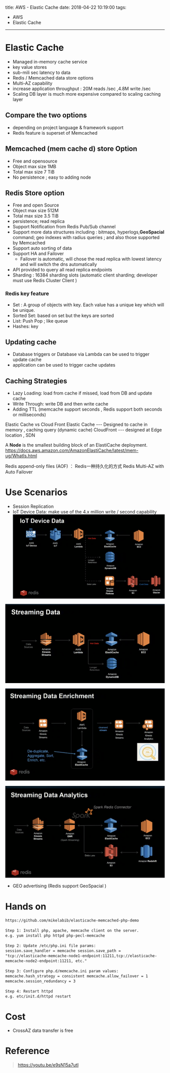 title: AWS - Elastic Cache
date: 2018-04-22 10:19:00
tags:
- AWS
- Elastic Cache
---

# Elastic Cache

* Managed in-memory cache service
* key value stores
* sub-mili sec latency to data
* Redis / Memcached data store options
* Multi-AZ capability
* increase application throughput : 20M reads /sec ,4.8M write /sec
* Scaling DB layer is much more expensive compared to scaling caching layer

## Compare the two options

* depending on project language & framework support
* Redis feature is superset of Memcached

## Memcached (mem cache d) store Option

* Free and opensource
* Object max size 1MB
* Total max size 7 TiB
* No persistence ; easy to adding node

## Redis Store option

* Free and open Source
* Object max size 512M
* Total max size 3.5 TiB
* persistence; read replica
* Support Notification from Redis Pub/Sub channel
* Support more data structures including : bitmaps, hyperlogs,__GeoSpacial__ command;  geo indexes with radius queries ; and also those supported by Memcached
* Support auto sorting of data
* Support HA and Failover
   * Failover is automatic, will chose the read replica with lowest latency and will switch the dns automatically
* API provided to query all read replica endpoints
* Sharding : 16384 sharding slots (automatic client sharding; developer must use Redis Cluster Client )

### Redis key feature

* Set : A group of objects with key. Each value has a unique key which will be unique.
* Sorted Set: based on set but the keys are sorted
* List: Push Pop ; like queue
* Hashes: key

## Updating cache

* Database triggers or Database via Lambda can be used to trigger update cache
* application can be used to trigger cache updates


## Caching Strategies

* Lazy Loading: load from cache if missed, load from DB and update cache
* Write Through: write DB and then write cache
* Adding TTL (memcache support seconds , Redis support both seconds or milliseconds)


Elastic Cache vs Cloud Front
Elastic Cache --- Designed to cache in memory , caching query (dynamic cache)
CloudFront --- designed at Edge location , SDN


A __Node__ is the smallest building block of an ElastiCache deployment.
https://docs.aws.amazon.com/AmazonElastiCache/latest/mem-ug/WhatIs.html

Redis append-only files (AOF) ： Redis一种持久化的方式
Redis Multi-AZ with Auto Failover

# Use Scenarios

* Session Replication
* IoT Device Data: make use of the 4.x million write / second capability
![IoT with Elastic Cache](https://github.com/racheliurui/markdown/blob/master/Trending/AWS/images/031_ElasticCache_IoT.png?raw=true)

![IoT with Elastic Cache - another use case ](https://github.com/racheliurui/markdown/blob/master/Trending/AWS/images/031_ElasticCache_IoT2.png?raw=true)

![IoT with Elastic Cache -  use case 3 ](https://github.com/racheliurui/markdown/blob/master/Trending/AWS/images/031_ElasticCache_IoT3.png?raw=true)

![IoT with Elastic Cache -  use case 4 ](https://github.com/racheliurui/markdown/blob/master/Trending/AWS/images/031_ElasticCache_IoT4.png?raw=true)

* GEO advertising (Redis support GeoSpacial )

# Hands on

```
https://github.com/mikelabib/elasticache-memcached-php-demo

Step 1: Install php, apache, memcache client on the server.
e.g. yum install php httpd php-pecl-memcache

Step 2: Update /etc/php.ini file params:
session.save_handler = memcache session.save_path = "tcp://elasticache-memcache-node1-endpoint:11211,tcp://elasticache-memcache-node2-endpoint:11211, etc."

Step 3: Configure php.d/memcache.ini param values:
memcache.hash_strategy = consistent memcache.allow_failover = 1 memcache.session_redundancy = 3

Step 4: Restart httpd
e.g. etc/init.d/httpd restart

```

# Cost

* CrossAZ data transfer is free

# Reference

> https://youtu.be/e9sN15a7utI
